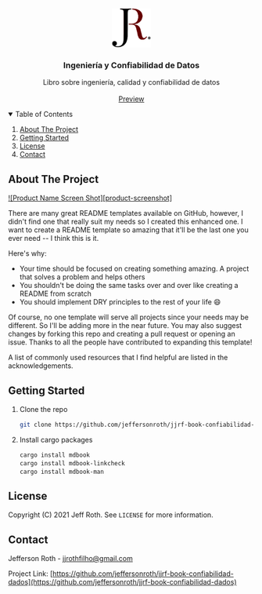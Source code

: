 <!-- PROJECT LOGO -->
<br />
<p align="center">
  <a href="https://github.com/jeffersonroth/jjrf-book-confiabilidad-dados">
    <img src="images/logo.png" alt="Logo" width="80" height="80">
  </a>

  <h3 align="center">Ingeniería y Confiabilidad de Datos</h3>

  <p align="center">
    Libro sobre ingeniería, calidad y confiabilidad de datos
    <br />
    <br />
    <a href="https://github.com/jeffersonroth/jjrf-book-confiabilidad-dados">Preview</a>
  </p>
</p>



<!-- TABLE OF CONTENTS -->
<details open="open">
  <summary>Table of Contents</summary>
  <ol>
    <li>
      <a href="#about-the-project">About The Project</a>
    </li>
    <li>
      <a href="#getting-started">Getting Started</a>
    </li>
    <li><a href="#license">License</a></li>
    <li><a href="#contact">Contact</a></li>
  </ol>
</details>



<!-- ABOUT THE PROJECT -->
## About The Project

[![Product Name Screen Shot][product-screenshot]](https://example.com)

There are many great README templates available on GitHub, however, I didn't find one that really suit my needs so I created this enhanced one. I want to create a README template so amazing that it'll be the last one you ever need -- I think this is it.

Here's why:
* Your time should be focused on creating something amazing. A project that solves a problem and helps others
* You shouldn't be doing the same tasks over and over like creating a README from scratch
* You should implement DRY principles to the rest of your life :smile:

Of course, no one template will serve all projects since your needs may be different. So I'll be adding more in the near future. You may also suggest changes by forking this repo and creating a pull request or opening an issue. Thanks to all the people have contributed to expanding this template!

A list of commonly used resources that I find helpful are listed in the acknowledgements.



<!-- GETTING STARTED -->
## Getting Started

1. Clone the repo
   ```sh
   git clone https://github.com/jeffersonroth/jjrf-book-confiabilidad-dados.git
   ```
2. Install cargo packages
   ```sh
   cargo install mdbook
   cargo install mdbook-linkcheck
   cargo install mdbook-man
   ```



<!-- LICENSE -->
## License

Copyright (C) 2021 Jeff Roth. See `LICENSE` for more information.



<!-- CONTACT -->
## Contact

Jefferson Roth - jjrothfilho@gmail.com

Project Link: [https://github.com/jeffersonroth/jjrf-book-confiabilidad-dados](https://github.com/jeffersonroth/jjrf-book-confiabilidad-dados)
